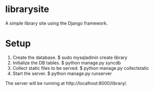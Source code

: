 librarysite
===========

A simple library site using the Django framework.

Setup
=====

1. Create the database.
  $ sudo mysqladmin create library
2. Initialize the DB tables.
  $ python manage.py syncdb
3. Collect static files to be served.
  $ python manage.py collectstatic
4. Start the server.
  $ python manage.py runserver

The server will be running at http://localhost:8000/library/.